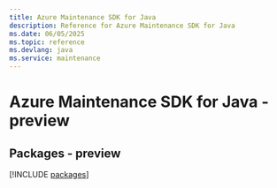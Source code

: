 ```yaml
---
title: Azure Maintenance SDK for Java
description: Reference for Azure Maintenance SDK for Java
ms.date: 06/05/2025
ms.topic: reference
ms.devlang: java
ms.service: maintenance
---
```

# Azure Maintenance SDK for Java - preview
## Packages - preview
[!INCLUDE [packages](maintenance-index.md)]